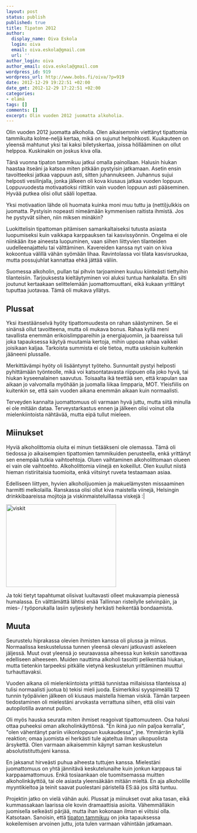 ```yaml
---
layout: post
status: publish
published: true
title: Tipaton 2012
author:
  display_name: Oiva Eskola
  login: oiva
  email: oiva.eskola@gmail.com
  url: ''
author_login: oiva
author_email: oiva.eskola@gmail.com
wordpress_id: 919
wordpress_url: http://www.bobs.fi/oiva/?p=919
date: 2012-12-29 19:22:51 +02:00
date_gmt: 2012-12-29 17:22:51 +02:00
categories:
- elämä
tags: []
comments: []
excerpt: Olin vuoden 2012 juomatta alkoholia.
---
```

<p>Olin vuoden 2012 juomatta alkoholia. Olen aikaisemmin viettänyt tipattomia tammikuita kolme-neljä kertaa, mikä on sujunut helpohkosti. Kuukauteen on yleensä mahtunut yksi tai kaksi biletyskertaa, joissa höllääminen on ollut helppoa. Kuskinakin on joskus kiva olla.</p>
<p>Tänä vuonna tipaton tammikuu jatkui omalla painollaan. Halusin hiukan haastaa itseäni ja katsoa miten pitkään pystyisin jatkamaan. Asetin ensin tavoitteeksi jatkaa vappuun asti, sitten juhannukseen. Juhannus sujui helposti vesilinjalla, jonka jälkeen oli kova kiusaus jatkaa vuoden loppuun. Loppuvuodesta motivaatioksi riittikin vain vuoden loppuun asti pääseminen. Hyvää putkea olisi ollut sääli lopettaa.</p>
<p>Yksi motivaation lähde oli huomata kuinka moni muu tuttu ja (netti)julkkis on juomatta. Pystyisin nopeasti nimeämään kymmenisen raitista ihmistä. Jos he pystyvät siihen, niin miksen minäkin?</p>
<p>Luokittelisin tipattoman pitämisen samankaltaiseksi tutusta asiasta luopumiseksi kuin vaikkapa karppauksen tai kasvissyönnin. Ongelma ei ole niinkään itse aineesta luopuminen, vaan siihen liittyvien tilanteiden uudelleenajattelu tai välttäminen. Kavereiden kanssa nyt vain on kiva kokoontua välillä vähän syömään lihaa. Ravintolassa voi tilata kasvisruokaa, mutta possujuhlat kannattaa ehkä jättää väliin.</p>
<p>Suomessa alkoholin, pullan tai pihvin tarjoaminen kuuluu kiinteästi tiettyihin tilanteisiin. Tarjouksesta kieltäytyminen voi aluksi tuntua hankalalta. En silti joutunut kertaakaan selittelemään juomattomuuttani, eikä kukaan yrittänyt tuputtaa juotavaa. Tämä oli mukava yllätys.</p>
<h2>Plussat</h2>
<p>Yksi itsestäänselvä hyöty tipattomuudesta on rahan säästyminen. Se ei sinänsä ollut tavoitteena, mutta oli mukava bonus. Rahaa kyllä meni tavallista enemmän erikoislimppareihin ja energiajuomiin, ja baareissa tuli joka tapauksessa käytyä muutamia kertoja, mihin uppoaa rahaa vaikkei joisikaan kaljaa. Tarkoista summista ei ole tietoa, mutta uskoisin kuitenkin jääneeni plussalle.</p>
<p>Merkittävämpi hyöty oli lisääntynyt työteho. Sunnuntait pystyi helposti pyhittämään työnteolle, mikä voi katsontatavasta riippuen olla joko hyvä, tai hiukan kyseenalainen saavutus. Toisaalta ikä teettää sen, että krapulan saa aikaan jo valvomalla myöhään ja juomalla liikaa limpparia, MOT. Yleisfiilis on kuitenkin se, että sain vuoden aikana enemmän aikaan kuin normaalisti.</p>
<p>Terveyden kannalta juomattomuus oli varmaan hyvä juttu, mutta siitä minulla ei ole mitään dataa. Terveystarkastus ennen ja jälkeen olisi voinut olla mielenkiintoista nähtävää, mutta eipä tullut mieleen.</p>
<h2>Miinukset</h2>
<p>Hyviä alkoholittomia oluita ei minun tietääkseni ole olemassa. Tämä oli tiedossa jo aikaisempien tipattomien tammikuiden perusteella, enkä yrittänyt sen enempää tutkia vaihtoehtoja. Oluen vaihtaminen alkoholittomaan olueen ei vain ole vaihtoehto. Alkoholittomia viinejä en kokeillut. Olen kuullut niistä hieman ristiriitaisia tuomioita, enkä viitsinyt ruveta testaamaan asiaa.</p>
<p>Edelliseen liittyen, hyvien alkoholijuomien ja makuelämysten missaaminen harmitti melkolailla. Ranskassa olisi ollut kiva maistella viinejä, Helsingin drinkkibaareissa mojitoja ja viskinmaisteluillassa viskejä :|</p>
<p><img class="alignnone size-medium wp-image-920" alt="viskit" src="{{ site.baseurl }}/images/2012/12/viskit-300x225.jpg" width="300" height="225" /></p>
<p>Ja toki tietyt tapahtumat olisivat luultavasti olleet mukavampia pienessä humalassa. En välttämättä lähtisi enää Tallinnan risteilylle selvinpäin, ja mies- / työporukalla lasiin syljeskely herkästi heikentää bondaamista.</p>
<h2>Muuta</h2>
<p>Seurustelu hiprakassa olevien ihmisten kanssa oli plussa ja miinus. Normaalissa keskustelussa tunnen yleensä olevani jatkuvasti askeleen jäljessä. Muut ovat yleensä jo seuraavassa aiheessa kun keksin sanottavaa edelliseen aiheeseen. Muiden nauttima alkoholi tasoitti pelikenttää hiukan, mutta tietenkin tarpeeksi pitkälle vietynä keskustelun yrittäminen muuttui turhauttavaksi.</p>
<p>Vuoden aikana oli mielenkiintoista yrittää tunnistaa millaisissa tilanteissa a) tulisi normaalisti juotua b) tekisi mieli juoda. Esimerkiksi syyspimeällä 12 tunnin työpäivien jälkeen oli kiusaus maistella hieman viskiä. Tämän tarpeen tiedostaminen oli mielestäni arvokasta verrattuna siihen, että olisi vain autopilotilla avannut pullon.</p>
<p>Oli myös hauska seurata miten ihmiset reagoivat tipattomuuteen. Osa halusi ottaa puheeksi oman alkoholinkäyttönsä. "En ikinä juo <em>niin</em> paljoa kerralla", "olen vähentänyt pariin viikonloppuun kuukaudessa", jne. Ymmärrän kyllä reaktion; omaa juomista ei herkästi tule ajateltua ilman ulkopuolista ärsykettä. Olen varmaan aikaisemmin käynyt saman keskustelun absolutistituttujeni kanssa.</p>
<p>En jaksanut hirveästi puhua aiheesta tuttujen kanssa. Mielestäni juomattomuus on yhtä jännitävä keskutelunaihe kuin jonkun karppaus tai karppaamattomuus. Enkä tosiaankaan ole tuomitsemassa muitten alkoholinkäyttöä, tai ole asiasta yleensäkään mitään mieltä. En aja alkoholille myyntikieltoa ja teinit saavat puolestani päristellä ES:ää jos siltä tuntuu.</p>
<p>Projektin jatko on vielä vähän auki. Plussat ja miinukset ovat aika tasan, eikä kummassakaan laarissa ole kovin dramaattisia asioita. Vähemmälläkin juomisella selkeästi pärjää, mutta ihan kokonaan ilman ei viitsisi olla. Katsotaan. Sanoisin, että <a href="http://tipaton.fi">tipaton tammikuu</a> on joka tapauksessa kokeilemisen arvoinen juttu, jota tulen varmaan vähintään jatkamaan.</p>
